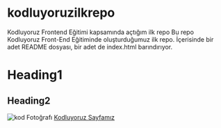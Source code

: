 # kodluyoruzilkrepo
Kodluyoruz Frontend Eğitimi kapsamında açtığım ilk repo
Bu repo Kodluyoruz Front-End Eğitiminde oluşturduğumuz ilk repo. İçerisinde bir adet README dosyası, bir adet de index.html barındırıyor.
# Heading1
## Heading2

![kod Fotoğrafı](https://github.com/eebrucanakci/kodluyoruzilkrepo)
[Kodluyoruz Sayfamız](https://www.kodluyoruz.org/)
